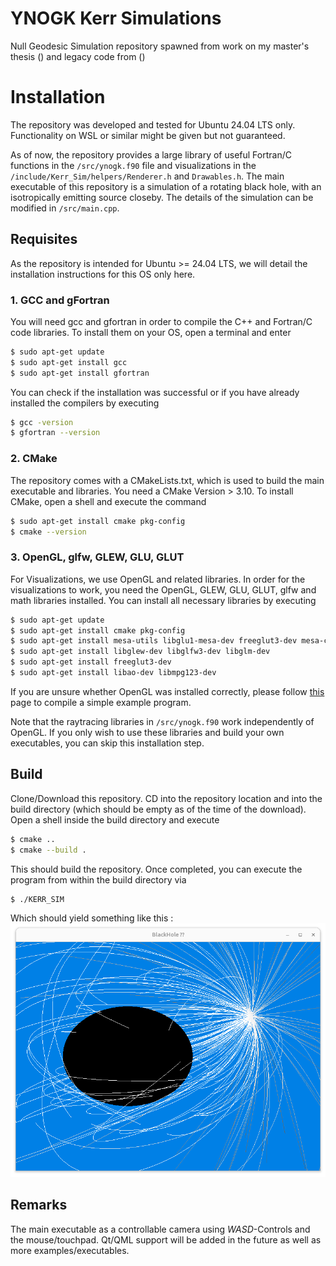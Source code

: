 # YNOGK Kerr Simulations

Null Geodesic Simulation repository spawned from work on my master's thesis () and legacy code from ()

# Installation
The repository was developed and tested for Ubuntu 24.04 LTS only. Functionality on WSL or similar might be given but not guaranteed.

As of now, the repository provides a large library of useful Fortran/C functions in the `/src/ynogk.f90` file and visualizations in the `/include/Kerr_Sim/helpers/Renderer.h` and `Drawables.h`. The main executable of this repository is a simulation of a rotating black hole, with an isotropically emitting source closeby. The details of the simulation can be modified in `/src/main.cpp`.

## Requisites
As the repository is intended for Ubuntu >= 24.04 LTS, we will detail the installation instructions for this OS only here.
### 1. GCC and gFortran
You will need gcc and gfortran in order to compile the C++ and Fortran/C code libraries. To install them on your OS, open a terminal and enter
```bash
$ sudo apt-get update
$ sudo apt-get install gcc
$ sudo apt-get install gfortran
```

You can check if the installation was successful or if you have already installed the compilers by executing 
```bash
$ gcc -version
$ gfortran --version
```

### 2. CMake
The repository comes with a CMakeLists.txt, which is used to build the main executable and libraries. You need a CMake Version > 3.10. To install CMake, open a shell and execute the command
```bash
$ sudo apt-get install cmake pkg-config
$ cmake --version
```

### 3. OpenGL, glfw, GLEW, GLU, GLUT
For Visualizations, we use OpenGL and related libraries. In order for the visualizations to work, you need the OpenGL, GLEW, GLU, GLUT, glfw and math libraries installed. You can install all necessary libraries by executing
```bash
$ sudo apt-get update
$ sudo apt-get install cmake pkg-config
$ sudo apt-get install mesa-utils libglu1-mesa-dev freeglut3-dev mesa-common-dev
$ sudo apt-get install libglew-dev libglfw3-dev libglm-dev
$ sudo apt-get install freeglut3-dev
$ sudo apt-get install libao-dev libmpg123-dev
```

If you are unsure whether OpenGL was installed correctly, please follow [this](https://medium.com/geekculture/a-beginners-guide-to-setup-opengl-in-linux-debian-2bfe02ccd1e) page to compile a simple example program.

Note that the raytracing libraries in `/src/ynogk.f90` work independently of OpenGL. If you only wish to use these libraries and build your own executables, you can skip this installation step.

## Build

Clone/Download this repository. CD into the repository location and into the build directory (which should be empty as of the time of the download).
Open a shell inside the build directory and execute
```bash
$ cmake ..
$ cmake --build .
```
This should build the repository. Once completed, you can execute the program from within the build directory via
```bash
$ ./KERR_SIM
```
Which should yield something like this :<img src="./Screenshots/Simulation.png">

## Remarks
The main executable as a controllable camera using _WASD_-Controls and the mouse/touchpad. Qt/QML support will be added in the future as well as more examples/executables.
